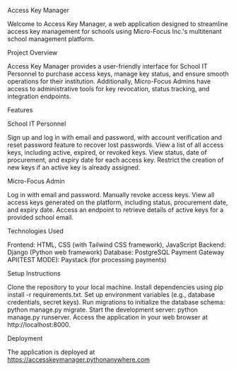 Access Key Manager

Welcome to Access Key Manager, a web application designed to streamline access key management for schools using Micro-Focus Inc.'s multitenant school management platform.

Project Overview

Access Key Manager provides a user-friendly interface for School IT Personnel to purchase access keys, manage key status, and ensure smooth operations for their institution. Additionally, Micro-Focus Admins have access to administrative tools for key revocation, status tracking, and integration endpoints.

Features

School IT Personnel


Sign up and log in with email and password, with account verification and reset password feature to recover lost passwords.
View a list of all access keys, including active, expired, or revoked keys.
View status, date of procurement, and expiry date for each access key.
Restrict the creation of new keys if an active key is already assigned.

Micro-Focus Admin

Log in with email and password.
Manually revoke access keys.
View all access keys generated on the platform, including status, procurement date, and expiry date.
Access an endpoint to retrieve details of active keys for a provided school email.

Technologies Used

Frontend: HTML, CSS (with Tailwind CSS framework), JavaScript
Backend: Django (Python web framework)
Database: PostgreSQL
Payment Gateway API(TEST MODE): Paystack (for processing payments)

Setup Instructions

Clone the repository to your local machine.
Install dependencies using pip install -r requirements.txt.
Set up environment variables (e.g., database credentials, secret keys).
Run migrations to initialize the database schema: python manage.py migrate.
Start the development server: python manage.py runserver.
Access the application in your web browser at http://localhost:8000.

Deployment

The application is deployed at https://accesskeymanager.pythonanywhere.com
